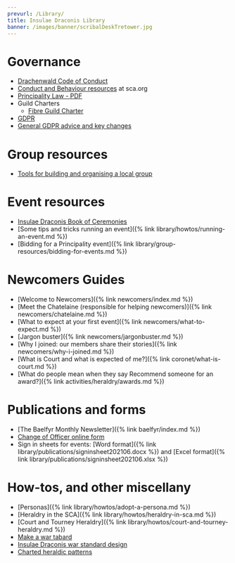 ```yaml
---
prevurl: /Library/
title: Insulae Draconis Library
banner: /images/banner/scribalDeskTretower.jpg
---
```


# Governance

- [Drachenwald Code of Conduct](https://drachenwald.sca.org/offices/seneschal/files/DrachenwaldCodeofConductv1.0June2020.pdf)
- [Conduct and Behaviour resources](https://www.sca.org/conduct-behavior-in-the-sca/) at sca.org
- [Principality Law - PDF](https://insulaedraconis.org/library/publications/ID_Law.pdf)
- Guild Charters
  - [Fibre Guild Charter](https://insulaedraconis.org/library/charters/fibre-guild-charter/)
- [GDPR](https://insulaedraconis.org/governance/gdpr/)
- [General GDPR advice and key changes](https://insulaedraconis.org/governance/gdpr-advice/)

# Group resources

- [Tools for building and organising a local group](https://insulaedraconis.org/library/group-resources/)

# Event resources

- [Insulae Draconis Book of Ceremonies](https://insulaedraconis.gitlab.io/ceremonies/)
- [Some tips and tricks running an event]({% link library/howtos/running-an-event.md %})
- [Bidding for a Principality event]({% link library/group-resources/bidding-for-events.md %})

# Newcomers Guides

- [Welcome to Newcomers]({% link newcomers/index.md %})
- [Meet the Chatelaine (responsible for helping newcomers)]({% link newcomers/chatelaine.md %})
- [What to expect at your first event]({% link newcomers/what-to-expect.md %})
- [Jargon buster]({% link newcomers/jargonbuster.md %})
- [Why I joined: our members share their stories]({% link newcomers/why-i-joined.md %})
- [What is Court and what is expected of me?]({% link coronet/what-is-court.md %})
- [What do people mean when they say Recommend someone for an award?]({% link activities/heraldry/awards.md %})

# Publications and forms

- [The Baelfyr Monthly Newsletter]({% link baelfyr/index.md %})
- [Change of Officer online form](https://docs.google.com/forms/d/e/1FAIpQLSeqIMHbpB3a1d2XGyaAP1rDe3ZUV4X7Yx5PBvZ_3AH3Qr9odA/viewform)
- Sign in sheets for events: [Word format]({% link library/publications/signinsheet202106.docx %}) and [Excel format]({% link library/publications/signinsheet202106.xlsx %})

# How-tos, and other miscellany

- [Personas]({% link library/howtos/adopt-a-persona.md %})
- [Heraldry in the SCA]({% link library/howtos/heraldry-in-sca.md %})
- [Court and Tourney Heraldry]({% link library/howtos/court-and-tourney-heraldry.md %})
- [Make a war tabard](https://insulaedraconis.org/activities/heraldry/id-tabard/)
- [Insulae Draconis war standard design](https://insulaedraconis.org/activities/heraldry/id-banner/)
- [Charted heraldic patterns](https://insulaedraconis.org/activities/heraldry/cross-stitch/)


